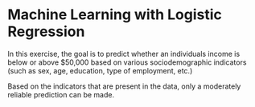 # Machine Learning with Logistic Regression

In this exercise, the goal is to predict whether an individuals income is below or above $50,000 based on various sociodemographic indicators (such as sex, age, education, type of employment, etc.)

Based on the indicators that are present in the data, only a moderately reliable prediction can be made.
